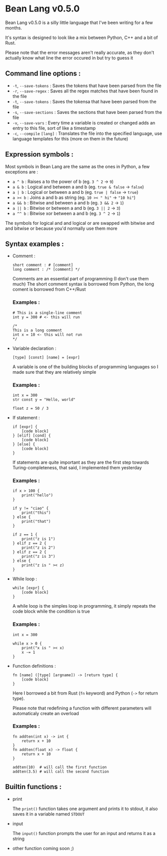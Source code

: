 # Bean Lang v0.5.0
Bean Lang v0.5.0 is a silly little language that I've been writing for a few months.

It's syntax is designed to look like a mix between Python, C++ and a bit of Rust.

Please note that the error messages aren't really accurate, as they don't actually know what line the error occured in but try to guess it

## Command line options :
- `-t`, `--save-tokens` :
	Saves the tokens that have been parsed from the file
- `-r`, `--save-regex` :
	Saves all the regex matches that have been found in the file
- `-t`, `--save-tokens` :
	Saves the tokensa that have been parsed from the file
- `-s`, `--save-sections` :
	Saves the sections that have been parsed from the file
- `-v`, `--save-vars` :
	Every time a variable is created or changed adds an entry to this file, sort of like a timestamp
- `-c`, `--compile` `[lang]` :
	Translates the file into the specified language, use language templates for this (more on them in the future)

## Expression symbols :

Most symbols in Bean Lang are the same as the ones in Python, a few exceptions are :
- `a ^ b` : Raises a to the power of b (eg. `3 ^ 2` -> `9`)
- `a & b` : Logical and between a and b (eg. `true & false` -> `false`)
- `a | b` : Logical or between a and b (eg. `true | false` -> `true`)
- `a >< b` : Joins a and b as string (eg. `10 >< " hi"` -> `"10 hi"`)
- `a && b` : Bitwise and between a and b (eg. `3 && 2` -> `1`)
- `a || b` : Bitwise or between a and b (eg. `3 || 2` -> `3`)
- `a ^^ b` : Bitwise xor between a and b (eg. `3 ^ 2` -> `1`)

The symbols for logical and and logical or are swapped with bitwise and and bitwise or because you'd normally use them more

## Syntax examples :

- Comment :
	```
	short comment : # [comment]
	long comment : /* [comment] */
	```
	Comments are an essential part of programming (I don't use them much)
	The short comment syntax is borrowed from Python, the long coment is borrowed from C++/Rust

	### Examples :
	```
	# This is a single-line comment
	int y = 300 # <- this will run

	/*
	This is a long comment
	int x = 10 <- this will not run
	*/
	```

- Variable declaration :
	```
	[type] [const] [name] = [expr]
	```

	A variable is one of the building blocks of programming languages so I made sure that they are relatively simple

	### Examples :
	```
	int x = 300
	str const y = "Hello, world"

	float z = 50 / 3
	```

- If statement :
	```
	if [expr] {
		[code block]
	} [elif] [cond] {
		[code block]
	} [else] {
		[code block]
	}
	```

	If statements are quite important as they are the first step towards Turing-completeness, that said, I implemented them yesterday

	### Examples :
	```
	if x > 100 {
		print("hello")
	}

	if y != "ciao" {
		print("this")
	} else {
		print("that")
	}

	if z == 1 {
		print("z is 1")
	} elif z == 2 {
		print("z is 2")
	} elif z == 2 {
		print("z is 3")
	} else {
		print("z is " >< z)
	}
	```

- While loop :
	```
	while [expr] {
		[code block]
	}
	```

	A while loop is the simples loop in programming, it simply repeats the code block while the condition is true

	### Examples :
	```
	int x = 300

	while x > 0 {
		print("x is " >< x)
		x -= 1
	}
	```

- Function definitions :
	```
	fn [name] ([type] [argname]) -> [return type] {
		[code block]
	}
	```
	Here I borrowed a bit from Rust (`fn` keyword) and Python (`->` for return type).

	Please note that redefining a function with different parameters will automaticaly create an overload

	### Examples :
	```
	fn addten(int x) -> int {
		return x + 10
	}
	fn addten(float x) -> float {
		return x + 10
	}

	addten(10)  # will call the first function
	addten(3.5) # will call the second function
	```

## Builtin functions :
- print

	The `print()` function takes one argument and prints it to stdout, it also saves it in a variable named `STDOUT`

- input

	The `input()` function prompts the user for an input and returns it as a string

- other function coming soon ;)
